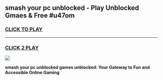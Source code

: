 
## smash your pc unblocked - Play Unblocked Gmaes & Free #u47om
<h3>
<a href="https://news.freeplayer.one?title=smash_your_pc_unblocked&ref=24F">CLICK TO PLAY</a></h3>
<hr>

<h3>
<a href="https://news.freeplayer.one?title=smash_your_pc_unblocked&ref=24F">CLICK 2 PLAY</a>
  
</h3>

<a href="https://news.freeplayer.one?title=smash_your_pc_unblocked&ref=24F/"><img src="https://clearcache.store/games.png"></a>


**smash your pc unblocked games unblocked: Your Gateway to Fun and Accessible Online Gaming**
